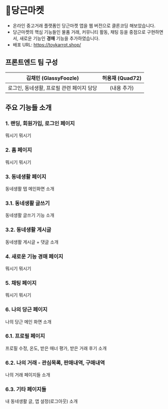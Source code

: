 # 🥕당근마켓

- 온라인 중고거래 플랫폼인 당근마켓 앱을 웹 버전으로 클론코딩 해보았습니다.
- 당근마켓의 핵심 기능들인 물품 거래, 커뮤니티 활동, 채팅 등을 중점으로 구현하면서, 새로운 기능인 **경매** 기능을 추가하였습니다.
- 배포 URL: https://toykarrot.shop/


## 프론트엔드 팀 구성
| 김채민 (GlassyFoozle) | 허용재 (Quad72) |
| :-------------------: | :-------------: |
| 로그인, 동네생활, 프로필 관련 페이지 담당 | (내용 추가) |

## 주요 기능들 소개

### 1. 랜딩, 회원가입, 로그인 페이지

뭐시기 뭐시기

### 2. 홈 페이지

뭐시기 뭐시기

### 3. 동네생활 페이지

동네생활 탭 메인화면 소개

### 3.1. 동네생활 글쓰기

동네생활 글쓰기 기능 소개

### 3.2. 동네생활 게시글

동네생활 게시글 + 댓글 소개

### 4. **새로운 기능** 경매 페이지

뭐시기 뭐시기

### 5. 채팅 페이지

뭐시기 뭐시기

### 6. 나의 당근 페이지

나의 당근 메인 화면 소개

### 6.1. 프로필 페이지

프로필 수정, 온도, 받은 매너 평가, 받은 거래 후기 소개

### 6.2. 나의 거래 - 관심목록, 판매내역, 구매내역

나의 거래 페이지들 소개

### 6.3. 기타 페이지들

내 동네생활 글, 앱 설정(로그아웃) 소개
